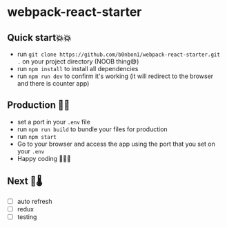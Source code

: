 # webpack-react-starter

## Quick start💥💥

- run `git clone https://github.com/b0nbon1/webpack-react-starter.git .` on your project directory (NOOB thing😅)
- run `npm install` to install all dependencies
- run `npm run dev` to confirm it's working (it will redirect to the browser and there is counter app)
## Production 🚀🚀
- set a port in your `.env` file
- run `npm run build` to bundle your files for production
- run `npm start`
- Go to your browser and access the app using the port that you set on your `.env`
- Happy coding 🎉🎉🎊

## Next 🧪🌡
- [ ] auto refresh
- [ ] redux
- [ ] testing
